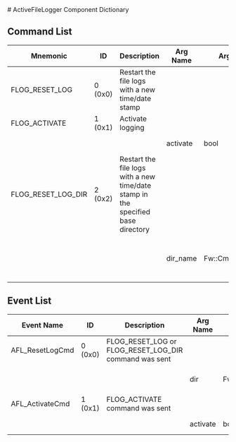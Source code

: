 <title>ActiveFileLogger Component Dictionary</title>
# ActiveFileLogger Component Dictionary


## Command List

|Mnemonic|ID|Description|Arg Name|Arg Type|Comment
|---|---|---|---|---|---|
|FLOG_RESET_LOG|0 (0x0)|Restart the file logs with a new time/date stamp| | |   
|FLOG_ACTIVATE|1 (0x1)|Activate logging| | |   
| | | |activate|bool|Activate/deactivate the logger|                    
|FLOG_RESET_LOG_DIR|2 (0x2)|Restart the file logs with a new time/date stamp in the specified base directory| | |   
| | | |dir_name|Fw::CmdStringArg|Base directory to start putting time stamped directories in for file logs.|                    


## Event List

|Event Name|ID|Description|Arg Name|Arg Type|Arg Size|Description
|---|---|---|---|---|---|---|
|AFL_ResetLogCmd|0 (0x0)|FLOG_RESET_LOG or FLOG_RESET_LOG_DIR command was sent| | | | |
| | | |dir|Fw::LogStringArg&|80|New time stamped directory for storing file logs.|    
|AFL_ActivateCmd|1 (0x1)|FLOG_ACTIVATE command was sent| | | | |
| | | |activate|bool||Activate/deactivate the logger|    
